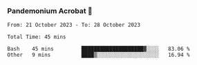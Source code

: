 ### Pandemonium Acrobat 🤸

<!--START_SECTION:waka-->

```all_time
From: 21 October 2023 - To: 28 October 2023

Total Time: 45 mins

Bash    45 mins         ████████████████████▓░░░░   83.06 %
Other   9 mins          ████▒░░░░░░░░░░░░░░░░░░░░   16.94 %
```

<!--END_SECTION:waka-->
